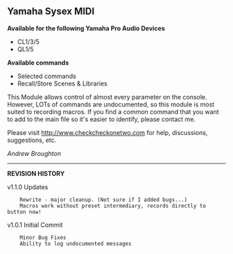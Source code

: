 ## Yamaha Sysex MIDI

**Available for the following Yamaha Pro Audio Devices**

* CL1/3/5
* QL1/5

**Available commands**

* Selected commands
* Recall/Store Scenes & Libraries

This Module allows control of almost every parameter on the console. However, LOTs of commands are
undocumented, so this module is most suited to recording macros. 
If you find a common command that you want to add to the main file so it's easier to identify, 
please contact me.

Please visit http://www.checkcheckonetwo.com for help, discussions, suggestions, etc.

*Andrew Broughton*

---

**REVISION HISTORY**

v1.1.0  Updates

        Rewrite - major cleanup. (Not sure if I added bugs...)
        Macros work without preset intermediary, records directly to button now!

v1.0.1  Initial Commit

        Minor Bug Fixes
        Ability to log undocumented messages
        